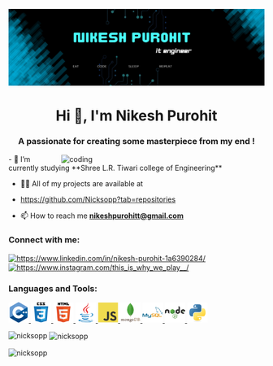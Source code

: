 ![logo](https://github.com/Nicksopp/Nicksopp/blob/main/Blue%20%26%20Black%20Modern%20Technology%20LinkedIn%20Banner.png)
<h1 align="center">Hi 👋, I'm Nikesh Purohit</h1>
<h3 align="center">A passionate for creating some masterpiece from my end !</h3>

<img align="right" alt="coding" width="400" src="https://i.makeagif.com/media/4-05-2022/FvBVst.gif">
- 🌱 I’m currently studying **Shree L.R. Tiwari college of Engineering**

- 👨‍💻 All of my projects are available at
-  https://github.com/Nicksopp?tab=repositories

- 📫 How to reach me **nikeshpurohitt@gmail.com**

<h3 align="left">Connect with me:</h3>
<p align="left">
<a href="https://linkedin.com/in/https://www.linkedin.com/in/nikesh-purohit-1a6390284/" target="blank"><img align="center" src="https://raw.githubusercontent.com/rahuldkjain/github-profile-readme-generator/master/src/images/icons/Social/linked-in-alt.svg" alt="https://www.linkedin.com/in/nikesh-purohit-1a6390284/" height="30" width="40" /></a>
<a href="https://instagram.com/https://www.instagram.com/this_is_why_we_play__/" target="blank"><img align="center" src="https://raw.githubusercontent.com/rahuldkjain/github-profile-readme-generator/master/src/images/icons/Social/instagram.svg" alt="https://www.instagram.com/this_is_why_we_play__/" height="30" width="40" /></a>
</p>

<h3 align="left">Languages and Tools:</h3>
<p align="left"> <a href="https://www.w3schools.com/cpp/" target="_blank" rel="noreferrer"> <img src="https://raw.githubusercontent.com/devicons/devicon/master/icons/cplusplus/cplusplus-original.svg" alt="cplusplus" width="40" height="40"/> </a> <a href="https://www.w3schools.com/css/" target="_blank" rel="noreferrer"> <img src="https://raw.githubusercontent.com/devicons/devicon/master/icons/css3/css3-original-wordmark.svg" alt="css3" width="40" height="40"/> </a> <a href="https://www.w3.org/html/" target="_blank" rel="noreferrer"> <img src="https://raw.githubusercontent.com/devicons/devicon/master/icons/html5/html5-original-wordmark.svg" alt="html5" width="40" height="40"/> </a> <a href="https://www.java.com" target="_blank" rel="noreferrer"> <img src="https://raw.githubusercontent.com/devicons/devicon/master/icons/java/java-original.svg" alt="java" width="40" height="40"/> </a> <a href="https://developer.mozilla.org/en-US/docs/Web/JavaScript" target="_blank" rel="noreferrer"> <img src="https://raw.githubusercontent.com/devicons/devicon/master/icons/javascript/javascript-original.svg" alt="javascript" width="40" height="40"/> </a> <a href="https://www.mongodb.com/" target="_blank" rel="noreferrer"> <img src="https://raw.githubusercontent.com/devicons/devicon/master/icons/mongodb/mongodb-original-wordmark.svg" alt="mongodb" width="40" height="40"/> </a> <a href="https://www.mysql.com/" target="_blank" rel="noreferrer"> <img src="https://raw.githubusercontent.com/devicons/devicon/master/icons/mysql/mysql-original-wordmark.svg" alt="mysql" width="40" height="40"/> </a> <a href="https://nodejs.org" target="_blank" rel="noreferrer"> <img src="https://raw.githubusercontent.com/devicons/devicon/master/icons/nodejs/nodejs-original-wordmark.svg" alt="nodejs" width="40" height="40"/> </a> <a href="https://www.python.org" target="_blank" rel="noreferrer"> <img src="https://raw.githubusercontent.com/devicons/devicon/master/icons/python/python-original.svg" alt="python" width="40" height="40"/> </a> </p>

<p><img align="left" src="https://github-readme-stats.vercel.app/api/top-langs?username=nicksopp&show_icons=true&locale=en&layout=compact" alt="nicksopp" /></p>

<p>&nbsp;<img align="center" src="https://github-readme-stats.vercel.app/api?username=nicksopp&show_icons=true&locale=en" alt="nicksopp" /></p>

<p><img align="center" src="https://github-readme-streak-stats.herokuapp.com/?user=nicksopp&" alt="nicksopp" /></p>

